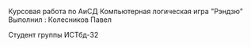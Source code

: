 Курсовая работа по АиСД 
Компьютерная логическая игра "Рэндзю" 
Выполнил : Колесников Павел  

Студент группы ИСТбд-32 
